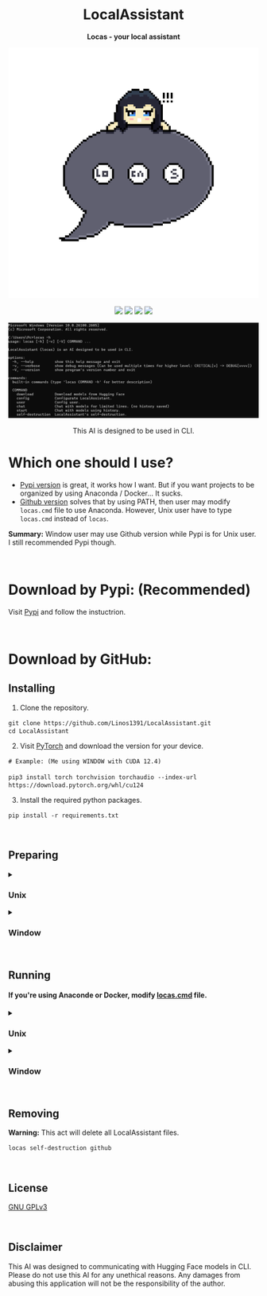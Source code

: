 <div align="center">

# LocalAssistant

**Locas - your local assistant**

![icon](asset/icon.png)

[![][latest-release-shield]][latest-release-url]
[![][latest-commit-shield]][latest-commit-url]
[![][pypi-shield]][pypi-url]
[![][python-shield]][python-url]

[latest-release-shield]: https://badgen.net/github/release/Linos1391/LocalAssistant/development?icon=github
[latest-release-url]: https://github.com/Linos1391/LocalAssistant/releases/latest
[latest-commit-shield]: https://badgen.net/github/last-commit/Linos1391/LocalAssistant/main?icon=github
[latest-commit-url]: https://github.com/Linos1391/LocalAssistant/commits/main
[pypi-shield]: https://img.shields.io/badge/pypi-LocalAssistant-blue
[pypi-url]: https://pypi.org/project/LocalAssistant/
[python-shield]: https://img.shields.io/badge/python-3.10+-yellow
[python-url]: https://www.python.org/downloads/

![LocalAssistant](asset/LocalAssistant.png)

This AI is designed to be used in CLI.

</div>

# Which one should I use?
- [Pypi version](#download-by-pypi-recommended) is great, it works how I want. But if you want projects to be organized by using Anaconda / Docker... It sucks.
- [Github version](#download-by-github) solves that by using PATH, then user may modify `locas.cmd` file to use Anaconda. However, Unix user have to type `locas.cmd` instead of `locas`.

**Summary:** Window user may use Github version while Pypi is for Unix user. I still recommended Pypi though.

<br>

# Download by Pypi: (Recommended)

Visit [Pypi](https://pypi.org/project/LocalAssistant) and follow the instuctrion.

<br>

# Download by GitHub:

## Installing

1. Clone the repository.

```
git clone https://github.com/Linos1391/LocalAssistant.git
cd LocalAssistant
```

2. Visit [PyTorch](https://pytorch.org/get-started/locally/) and download the version for your device.

```
# Example: (Me using WINDOW with CUDA 12.4)

pip3 install torch torchvision torchaudio --index-url https://download.pytorch.org/whl/cu124
```

3. Install the required python packages.

```
pip install -r requirements.txt
```

<br>

## Preparing 

<details>
  <summary><h3>Unix</h3></summary>

  ### Set up path:
  
  Go to your `LocalAssistant` directory (where `requirements.txt` is stored). 

  ```
  cd ...
  ```

  Then thing goes:

  ```
  chmod a+x locas.cmd
  echo 'export LocalAssistant=$PWD
  export PATH=$LocalAssistant:$PATH' >> ~/.bash_profile
  source ~/.bash_profile
  ```

  <br>

  ### Chatting:

  **Notice:** Due to using .cmd, Unix user have to type 'locas.cmd' instead of 'locas'.

  Before doing anything, we should download a model first.

  ```
  locas.cmd download -n qwen Qwen/Qwen2.5-1.5B-Instruct 1
  ```

  We will use `locas start` for AI's memory.

  
  ```
  locas.cmd start
  ```

  <br>

  ### Chatting with memory:

  **Notice:** Due to using .cmd, Unix user have to type 'locas.cmd' instead of 'locas'.

  Before doing anything, we should download a model first.

  ```
  locas.cmd download -n allmpnetv2 sentence-transformers/all-mpnet-base-v2 2
  ```

  Memory only allow on `locas start`, remember that. Anyway, let's dive into it!

  ```
  locas.cmd start -m
  ```

</details>

<details>
  <summary><h3>Window</h3></summary>

  ### Set up path:
  
  Open your Powershell. Go to your `LocalAssistant` directory (where `requirements.txt` is stored). 
    
  ```
  cd ...
  ```
    
  Then thing goes:

  ```
  $old_path = [Environment]::GetEnvironmentVariable('path', 'user');
  $new_path = $old_path + ';' + $PWD
  [Environment]::SetEnvironmentVariable('path', $new_path,'User');
  ```

  Then close your Powershell.

  <br>

  ### Chatting:

  Before doing anything, we should download a model first.

  ```
  locas download -n qwen Qwen/Qwen2.5-1.5B-Instruct 1
  ```

  We will use `locas start` for AI's memory.

  ```
  locas start
  ```

  <br>

  ### Chatting with memory:

  Before doing anything, we should download a model first.

  ```
  locas download -n allmpnetv2 sentence-transformers/all-mpnet-base-v2 2
  ```

  Memory only allow on `locas start`, remember that. Anyway, let's dive into it!

  ```
  locas start -m
  ```
  
</details>

<br>

## Running

#### If you're using Anaconde or Docker, modify [locas.cmd](locas.cmd) file.

<details>
  <summary><h3>Unix</h3></summary>
  
  **Notice:** Due to using .cmd, Unix user have to type 'locas.cmd' instead of 'locas'.

  ```
  locas.cmd ...
  ```

  Use `locas.cmd -h` for more.
    
</details>

<details>
  <summary><h3>Window</h3></summary>
  
  ```
  locas ...
  ```

  Use `locas -h` for more.
  
</details>

<br>

## Removing

**Warning:** This act will delete all LocalAssistant files.
```
locas self-destruction github
```

<br>

## License

[GNU GPLv3](LICENSE)

<br>

## Disclaimer

This AI was designed to communicating with Hugging Face models in CLI. Please do not use this AI for any unethical reasons. Any damages from abusing this application will not be the responsibility of the author.
